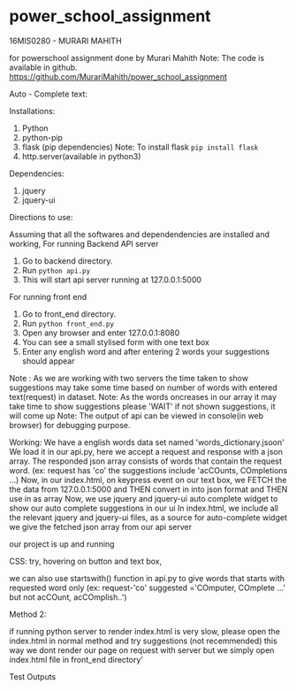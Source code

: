 # power_school_assignment
16MIS0280 - MURARI MAHITH

for powerschool assignment done by Murari Mahith
Note: The code is available in github. https://github.com/MurariMahith/power_school_assignment

Auto - Complete text:

Installations:

1. Python
2. python-pip
3. flask (pip dependencies)
Note: To install flask `pip install flask`
4. http.server(available in python3)

Dependencies:

1. jquery
2. jquery-ui

Directions to use:

Assuming that all the softwares and dependendencies are installed and working,
For running Backend API server
1. Go to backend directory.
2. Run `python api.py` 
3. This will start api server running at 127.0.0.1:5000

For running front end
1. Go to front_end directory.
2. Run `python front_end.py`
3. Open any browser and enter 127.0.0.1:8080
4. You can see a small stylised form with one text box 
5. Enter any english word and after entering 2 words your suggestions should appear

Note : As we are working with two servers the time taken to show suggestions may take some time based on number of words with entered text(request) in dataset.
Note: As the words oncreases in our array it may take time to show suggestions please 'WAIT' if not shown suggestions, it will come up
Note: The output of api can be viewed in console(in web browser) for debugging purpose.

Working: 
We have a english words data set named 'words_dictionary.jsoon'
We load it in our api.py, here we accept a request and response with a json array.
The responded json array consists of words that contain the request word. (ex: request has 'co' the suggestions include 'acCOunts, COmpletions ...)
Now, in our index.html, on keypress event on our text box, we FETCH the the data from 127.0.0.1:5000 and THEN convert in into json format and THEN use in as array
Now, we use jquery and jquery-ui auto complete widget to show our auto complete suggestions in our ui
In index.html, we include all the relevant jquery and jquery-ui files, as a source for auto-complete widget we give the fetched json array from our api server

our project is up and running

CSS:
try,
hovering on button and text box, 

we can also use startswith() function in api.py to give words that starts with requested word only (ex: request-'co' suggested ='COmputer, COmplete ...' but not acCOunt, acCOmplish..')

Method 2:

if running python server to render index.html is very slow, please open the index.html in normal method and try suggestions (not recemmended)
this way we dont render our page on request with server but we simply open index.html file in front_end directory'

Test Outputs
